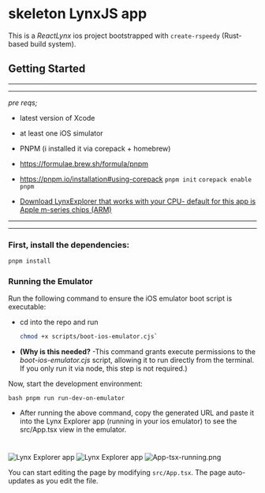 # skeleton LynxJS app
This is a _ReactLynx_ ios project bootstrapped with `create-rspeedy` (Rust-based build system).

## Getting Started
-------------------------------
-------------------------------
_pre reqs;_
* latest version of Xcode
* at least one iOS simulator

* PNPM (i installed it via corepack + homebrew)
* https://formulae.brew.sh/formula/pnpm
* https://pnpm.io/installation#using-corepack
`pnpm init`
`corepack enable pnpm`

* [Download LynxExplorer that works with your CPU- default for this app is Apple m-series chips (ARM)](https://lynxjs.org/guide/start/quick-start.html#ios-simulator-platform=macos-arm64,explorer-platform=ios-simulator)

-------------------------------
-------------------------------

### First, install the dependencies:

```bash
pnpm install
```

### Running the Emulator
Run the following command to ensure the iOS emulator boot script is executable:
- cd into the repo and run
  ```bash 
  chmod +x scripts/boot-ios-emulator.cjs`
  ```
- **(Why is this needed?**
      -This command grants execute permissions to the _boot-ios-emulator.cjs_ script, allowing it to run directly from the terminal. If you only run it via node, this step is not required.)

Now, start the development environment:

```bash pnpm run run-dev-on-emulator ```

- After running the above command, copy the generated URL and paste it into the Lynx Explorer app (running in your ios emulator) to see the src/App.tsx view in the emulator.
# 
![Lynx Explorer app](readme-images/LynxExplorer.png)
![Lynx Explorer app](readme-images/LynxExplorerCardUrl.png)
![App-tsx-running.png](readme-images/App-tsx-running.png)

You can start editing the page by modifying `src/App.tsx`. The page auto-updates as you edit the file.
